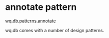 annotate pattern
================

[wq.db.patterns.annotate]

wq.db comes with a number of design patterns.

[wq.db.patterns.annotate]: https://github.com/wq/wq.db/blob/master/patterns/annotate

